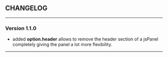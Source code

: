 ## CHANGELOG ##

---

### Version 1.1.0 ###

+ added **option.header** allows to remove the header section of a jsPanel completely giving the panel a lot more flexibility.

---